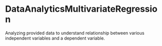# DataAnalyticsMultivariateRegression
Analyzing provided data to understand relationship between various independent variables and a dependent variable. 
